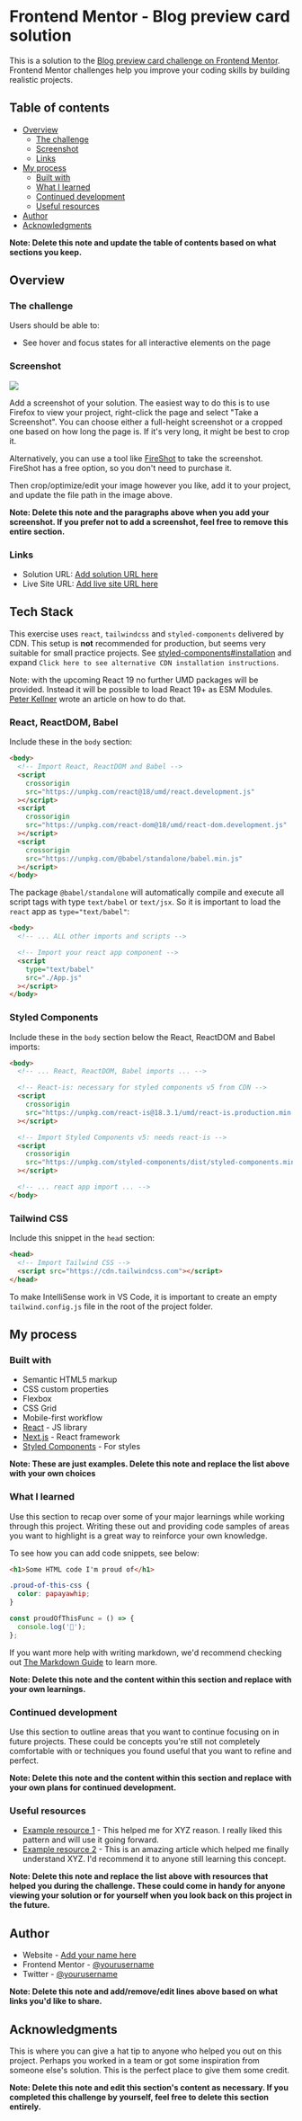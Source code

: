 # Frontend Mentor - Blog preview card solution

This is a solution to the [Blog preview card challenge on Frontend Mentor](https://www.frontendmentor.io/challenges/blog-preview-card-ckPaj01IcS). Frontend Mentor challenges help you improve your coding skills by building realistic projects.

## Table of contents

- [Overview](#overview)
  - [The challenge](#the-challenge)
  - [Screenshot](#screenshot)
  - [Links](#links)
- [My process](#my-process)
  - [Built with](#built-with)
  - [What I learned](#what-i-learned)
  - [Continued development](#continued-development)
  - [Useful resources](#useful-resources)
- [Author](#author)
- [Acknowledgments](#acknowledgments)

**Note: Delete this note and update the table of contents based on what sections you keep.**

## Overview

### The challenge

Users should be able to:

- See hover and focus states for all interactive elements on the page

### Screenshot

![](./screenshot.jpg)

Add a screenshot of your solution. The easiest way to do this is to use Firefox to view your project, right-click the page and select "Take a Screenshot". You can choose either a full-height screenshot or a cropped one based on how long the page is. If it's very long, it might be best to crop it.

Alternatively, you can use a tool like [FireShot](https://getfireshot.com/) to take the screenshot. FireShot has a free option, so you don't need to purchase it.

Then crop/optimize/edit your image however you like, add it to your project, and update the file path in the image above.

**Note: Delete this note and the paragraphs above when you add your screenshot. If you prefer not to add a screenshot, feel free to remove this entire section.**

### Links

- Solution URL: [Add solution URL here](https://your-solution-url.com)
- Live Site URL: [Add live site URL here](https://your-live-site-url.com)

## Tech Stack

This exercise uses `react`, `tailwindcss` and `styled-components` delivered by CDN.
This setup is **not** recommended for production, but seems very suitable for small practice projects.
See [styled-components#installation](https://styled-components.com/docs/basics#installation) and expand `Click here to see alternative CDN installation instructions`.

Note: with the upcoming React 19 no further UMD packages will be provided.
Instead it will be possible to load React 19+ as ESM Modules.
[Peter Kellner](https://peterkellner.net/2024/05/10/running-react-19-from-a-cdn-and-using-esm.sh/) wrote an article on how to do that.

### React, ReactDOM, Babel

Include these in the `body` section:

```html
<body>
  <!-- Import React, ReactDOM and Babel -->
  <script
    crossorigin
    src="https://unpkg.com/react@18/umd/react.development.js"
  ></script>
  <script
    crossorigin
    src="https://unpkg.com/react-dom@18/umd/react-dom.development.js"
  ></script>
  <script
    crossorigin
    src="https://unpkg.com/@babel/standalone/babel.min.js"
  ></script>
</body>
```

The package `@babel/standalone` will automatically compile and execute all script tags with type `text/babel` or `text/jsx`.
So it is important to load the `react` app as `type="text/babel"`:

```html
<body>
  <!-- ... ALL other imports and scripts -->

  <!-- Import your react app component -->
  <script
    type="text/babel"
    src="./App.js"
  ></script>
</body>
```

### Styled Components

Include these in the `body` section below the React, ReactDOM and Babel imports:

```html
<body>
  <!-- ... React, ReactDOM, Babel imports ... -->

  <!-- React-is: necessary for styled components v5 from CDN -->
  <script
    crossorigin
    src="https://unpkg.com/react-is@18.3.1/umd/react-is.production.min.js"
  ></script>

  <!-- Import Styled Components v5: needs react-is -->
  <script
    crossorigin
    src="https://unpkg.com/styled-components/dist/styled-components.min.js"
  ></script>

  <!-- ... react app import ... -->
</body>
```

### Tailwind CSS

Include this snippet in the `head` section:

```html
<head>
  <!-- Import Tailwind CSS -->
  <script src="https://cdn.tailwindcss.com"></script>
</head>
```

To make IntelliSense work in VS Code, it is important to create an empty `tailwind.config.js` file in the root of the project folder.

## My process

### Built with

- Semantic HTML5 markup
- CSS custom properties
- Flexbox
- CSS Grid
- Mobile-first workflow
- [React](https://reactjs.org/) - JS library
- [Next.js](https://nextjs.org/) - React framework
- [Styled Components](https://styled-components.com/) - For styles

**Note: These are just examples. Delete this note and replace the list above with your own choices**

### What I learned

Use this section to recap over some of your major learnings while working through this project. Writing these out and providing code samples of areas you want to highlight is a great way to reinforce your own knowledge.

To see how you can add code snippets, see below:

```html
<h1>Some HTML code I'm proud of</h1>
```

```css
.proud-of-this-css {
  color: papayawhip;
}
```

```js
const proudOfThisFunc = () => {
  console.log('🎉');
};
```

If you want more help with writing markdown, we'd recommend checking out [The Markdown Guide](https://www.markdownguide.org/) to learn more.

**Note: Delete this note and the content within this section and replace with your own learnings.**

### Continued development

Use this section to outline areas that you want to continue focusing on in future projects. These could be concepts you're still not completely comfortable with or techniques you found useful that you want to refine and perfect.

**Note: Delete this note and the content within this section and replace with your own plans for continued development.**

### Useful resources

- [Example resource 1](https://www.example.com) - This helped me for XYZ reason. I really liked this pattern and will use it going forward.
- [Example resource 2](https://www.example.com) - This is an amazing article which helped me finally understand XYZ. I'd recommend it to anyone still learning this concept.

**Note: Delete this note and replace the list above with resources that helped you during the challenge. These could come in handy for anyone viewing your solution or for yourself when you look back on this project in the future.**

## Author

- Website - [Add your name here](https://www.your-site.com)
- Frontend Mentor - [@yourusername](https://www.frontendmentor.io/profile/yourusername)
- Twitter - [@yourusername](https://www.twitter.com/yourusername)

**Note: Delete this note and add/remove/edit lines above based on what links you'd like to share.**

## Acknowledgments

This is where you can give a hat tip to anyone who helped you out on this project. Perhaps you worked in a team or got some inspiration from someone else's solution. This is the perfect place to give them some credit.

**Note: Delete this note and edit this section's content as necessary. If you completed this challenge by yourself, feel free to delete this section entirely.**

